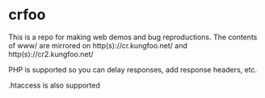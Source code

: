 # crfoo

This is a repo for making web demos and bug reproductions. The contents of www/ are mirrored on http(s)://cr.kungfoo.net/ and http(s)://cr2.kungfoo.net/

PHP is supported so you can delay responses, add response headers, etc.

.htaccess is also supported
 
